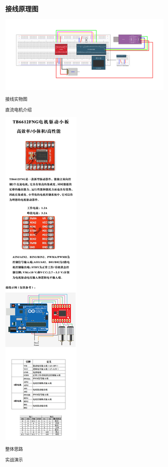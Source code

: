 ## 接线原理图

![PWM驱动直流电机](assets/PWM驱动直流电机.jpg)

接线实物图



直流电机介绍

![电机驱动模块使用说明](assets/电机驱动模块使用说明.png)

整体思路



实战演示